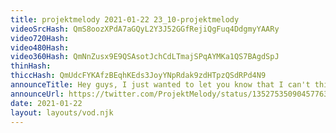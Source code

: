 ```yaml
---
title: projektmelody 2021-01-22 23_10-projektmelody
videoSrcHash: QmS8oozXPdA7aGQyL2Y3J52GGfRejiQgFuq4DdgmyYAARy
video720Hash: 
video480Hash: 
video360Hash: QmNnZusx9E9QSAsotJchCdLTmajSPqAYMKa1QS7BAgdSpJ
thinHash: 
thiccHash: QmUdcFYKAfzBEqhKEds3JoyYNpRdak9zdHTpzQSdRPd4N9
announceTitle: Hey guys, I just wanted to let you know that I can't think of anything clever, but I do love you and I am online
announceUrl: https://twitter.com/ProjektMelody/status/1352753509045776384
date: 2021-01-22
layout: layouts/vod.njk
---
```

